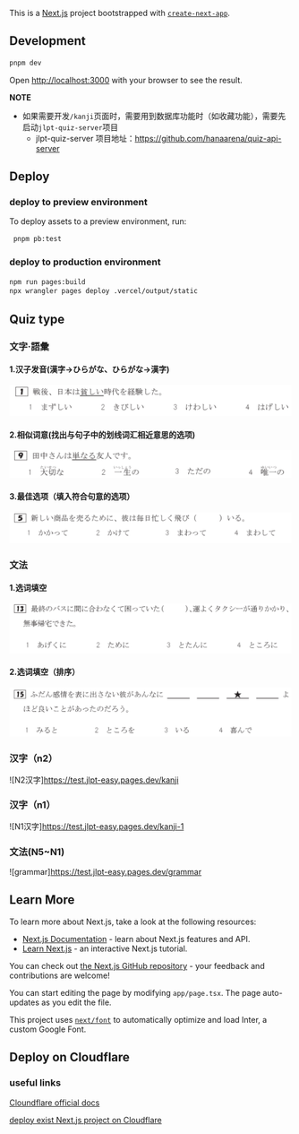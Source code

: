 <p
                                                                ⣸       ⣸⢡⠣⡣⡛⢷⣄⣠⣠⣀⡀⣀⡤⢖⢫⢙⢿⡄⠀⠀⠀⠀⠀ ⠀⠀⠀⠀⠀⠀⠠⡗⢕⠕⡕⡱⡑⡕⡜⡔⢕⢍⢇⢎⢎⢪⠸⡘⡧⠀⠀⠀⠀⠀ ⠀⠀⠀⠀⣀⣴⢎⠎⡎⢎⢪⢊⢎⢪⣸⢼⣜⡔⡕⡜⡌⡎⢎⠪⡿⠀⠀⠀⠀⠀ ⠀⠀⢀⡾⠁⠉⠉⠛⠛⠓⠓⠓⠋⠉⠀⠀⠈⠙⠳⠮⣮⣼⣸⣘⣜⣤⡀⠀⠀⠀ ⠀⢠⡟⠀⠀⠀⠀⠀⠀⠀⠐⠀⠀⠀⠀⠀⠀⠒⠀⠀⠀⠀⠀⠀⠀⠀⠹⣆⠀⠀ ⠀⣾⠀⠀⠀⣠⢠⣀⠐⠚⠉⠃⠀⠀⠀⠀⠀⠒⠶⡄⠀⠀⠀⠀⠀⠀⠀⢹⡄⠀ ⠀⣷⠀⠀⠐⠃⢋⠊⠙⠁⠀⠀⣤⣠⣆⣀⠀⠀⠀⠰⢣⢮⢦⠄⠀⠀⠀⢸⡇⠀ ⠀⢻⡀⠀⠀⠀⠀⠀⠀⠀⠀⠀⠈⣏⢻⡇⠀⠀⠀⠀⠀⠀⠀⠀⠀⠀⠀⣸⠅⠀ ⠀⠈⢷⡀⠀⠀⠀⠀⠀⠀⠀⠀⠀⠉⣍⠀⠀⠀⠀⠀⠀⠀⠀⠀⠀⠀⢠⡏⠀⠀ ⠀⠀⠀⠙⣳⠄⠀⠀⠀⠀⠀⠀⠀⠀⠀⠀⠀⠀⠀⠀⠀⠀⠀⠀⠀⡴⠋⠀⠀⠀ ⠀⠀⠀⢸⣃⣠⡄⠀⠀⠀⠀⠀⠀⠀⠀⠀⠀⠀⠀⠀⠀⠀⠀⠀⠀⠓⣦⠀⠀⠀ ⠀⠀⠀⠀⠀⠘⣇⠀⠀⠀⠀⠀⠀⠀⠀⠀⠀⠀⠀⠀⠀⠀⠀⢠⠚⠦⠜⠃⠀⠀ ⠀⠀⠀⠀⠀⠀⠙⣦⠀⠀⠀⠀⠀⠀⠀⠀⠀⠀⠀⠀⠀⠀⣠⡞⡞⡫⡹⣆⠀⠀ ⠀⠀⠀⠀⠀⠀⠀⠈⠙⢦⣀⡀⠀⠀⠀⠀⠀⠀⠀⣀⡠⠖⠛⠪⠎⠞⠚⠁⠀⠀ ⠀⠀⠀⠀⠀⠀⠀⠀⠀⠀⠀⠉⠹⡄⢸⡄⢠⠏⠉⠁
>

This is a [Next.js](https://nextjs.org/) project bootstrapped with [`create-next-app`](https://github.com/vercel/next.js/tree/canary/packages/create-next-app).

## Development

```bash
pnpm dev
```

Open [http://localhost:3000](http://localhost:3000) with your browser to see the result.

**NOTE**

- 如果需要开发`/kanji`页面时，需要用到数据库功能时（如收藏功能），需要先启动`jlpt-quiz-server`项目
  - jlpt-quiz-server 项目地址：https://github.com/hanaarena/quiz-api-server

## Deploy

### deploy to preview environment
To deploy assets to a preview environment, run:

```bash
 pnpm pb:test
```

### deploy to production environment

```bash
npm run pages:build
npx wrangler pages deploy .vercel/output/static
```

## Quiz type

### 文字·語彙

#### 1.汉子发音(漢字→ひらがな、ひらがな→漢字)

![example](./docs/moji-1.png)

#### 2.相似词意(找出与句子中的划线词汇相近意思的选项)

![example](./docs/moji-2.png)

#### 3.最佳选项（填入符合句意的选项）

![example](./docs/moji-3.png)

### 文法

#### 1.选词填空

![example](./docs/buubo-1.png)

#### 2.选词填空（排序）

![example](./docs/buubo-2.png)

### 汉字（n2）

![N2汉字]https://test.jlpt-easy.pages.dev/kanji

### 汉字（n1）

![N1汉字]https://test.jlpt-easy.pages.dev/kanji-1

### 文法(N5~N1)

![grammar]https://test.jlpt-easy.pages.dev/grammar

## Learn More

To learn more about Next.js, take a look at the following resources:

- [Next.js Documentation](https://nextjs.org/docs) - learn about Next.js features and API.
- [Learn Next.js](https://nextjs.org/learn) - an interactive Next.js tutorial.

You can check out [the Next.js GitHub repository](https://github.com/vercel/next.js/) - your feedback and contributions are welcome!

You can start editing the page by modifying `app/page.tsx`. The page auto-updates as you edit the file.

This project uses [`next/font`](https://nextjs.org/docs/basic-features/font-optimization) to automatically optimize and load Inter, a custom Google Font.

## Deploy on Cloudflare

### useful links
[Cloundflare official docs](https://developers.cloudflare.com/pages/framework-guides/nextjs/deploy-a-nextjs-site/)

[deploy exist Next.js project on Cloudflare](https://github.com/cloudflare/next-on-pages/tree/main/packages/next-on-pages)
